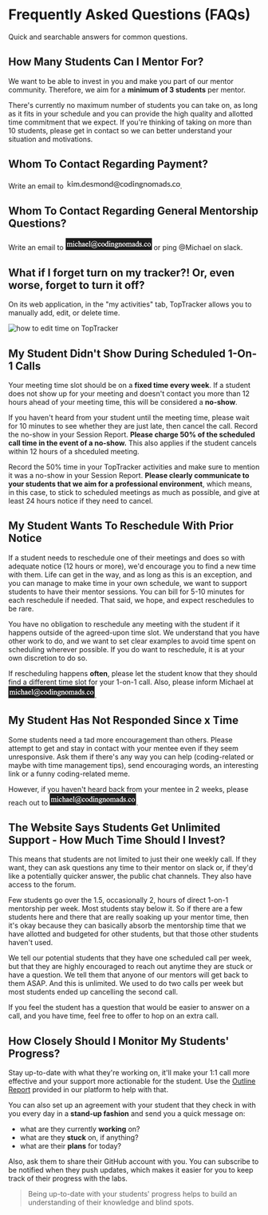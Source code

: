 # Frequently Asked Questions (FAQs)

Quick and searchable answers for common questions.

## How Many Students Can I Mentor For?

We want to be able to invest in you and make you part of our mentor community. Therefore, we aim for a **minimum of 3 students** per mentor.

There's currently no maximum number of students you can take on, as long as it fits in your schedule and you can provide the high quality and allotted time commitment that we expect. If you're thinking of taking on more than 10 students, please get in contact so we can better understand your situation and motivations.

## Whom To Contact Regarding Payment?

Write an email to <img style="display: inline-block;" alt="contact address for kim" src="../images/email_kim.png"/>.

## Whom To Contact Regarding General Mentorship Questions?

Write an email to <img style="display: inline-block;" alt="contact address for michael" src="../images/email_michael.png"/> or ping @Michael on slack.

## What if I forget turn on my tracker?!  Or, even worse, forget to turn it off?
On its web application, in the "my activities" tab, TopTracker allows you to manually add, edit, or delete time.

<img style="display: inline-block;" alt="how to edit time on TopTracker" src="../images/edit_time.png"/> 

## My Student Didn't Show During Scheduled 1-On-1 Calls

Your meeting time slot should be on a **fixed time every week**. If a student does not show up for your meeting and doesn't contact you more than 12 hours ahead of your meeting time, this will be considered a **no-show**.

If you haven't heard from your student until the meeting time, please wait for 10 minutes to see whether they are just late, then cancel the call. Record the no-show in your Session Report. **Please charge 50% of the scheduled call time in the event of a no-show.** This also applies if the student cancels within 12 hours of a shceduled meeting.

Record the 50% time in your TopTracker activities and make sure to mention it was a no-show in your Session Report. **Please clearly communicate to your students that we aim for a professional environment**, which means, in this case, to stick to scheduled meetings as much as possible, and give at least 24 hours notice if they need to cancel.

## My Student Wants To Reschedule With Prior Notice

If a student needs to reschedule one of their meetings and does so with adequate notice (12 hours or more), we'd encourage you to find a new time with them. Life can get in the way, and as long as this is an exception, and you can manage to make time in your own schedule, we want to support students to have their mentor sessions. You can bill for 5-10 minutes for each reschedule if needed. That said, we hope, and expect reschedules to be rare.

You have no obligation to reschedule any meeting with the student if it happens outside of the agreed-upon time slot. We understand that you have other work to do, and we want to set clear examples to avoid time spent on scheduling wherever possible. If you do want to reschedule, it is at your own discretion to do so.

If rescheduling happens **often**, please let the student know that they should find a different time slot for your 1-on-1 call. Also, please inform Michael at <img style="display: inline-block;" alt="contact address for michael" src="../images/email_michael.png"/>.

## My Student Has Not Responded Since x Time

Some students need a tad more encouragement than others. Please attempt to get and stay in contact with your mentee even if they seem unresponsive. Ask them if there's any way you can help (coding-related or maybe with time management tips), send encouraging words, an interesting link or a funny coding-related meme.

However, if you haven't heard back from your mentee in 2 weeks, please reach out to <img style="display: inline-block;" alt="contact address for michael" src="../images/email_michael.png"/>.

## The Website Says Students Get Unlimited Support - How Much Time Should I Invest?

This means that students are not limited to just their one weekly call. If they want, they can ask questions any time to their mentor on slack or, if they'd like a potentially quicker answer, the public chat channels.  They also have access to the forum.

Few students go over the 1.5, occasionally 2, hours of direct 1-on-1 mentorship per week. Most students stay below it. So if there are a few students here and there that are really soaking up your mentor time, then it's okay because they can basically absorb the mentorship time that we have allotted and budgeted for other students, but that those other students haven't used.

We tell our potential students that they have one scheduled call per week, but that they are highly encouraged to reach out anytime they are stuck or have a question. We tell them that anyone of our mentors will get back to them ASAP. And this is unlimited. We used to do two calls per week but most students ended up cancelling the second call.  

If you feel the student has a question that would be easier to answer on a call, and you have time, feel free to offer to hop on an extra call.

## How Closely Should I Monitor My Students' Progress?

Stay up-to-date with what they're working on, it'll make your 1:1 call more effective and your support more actionable for the student. Use the [Outline Report](05_tools.md#progress-check-ins-with-the-learning-platform) provided in our platform to help with that.

You can also set up an agreement with your student that they check in with you every day in a **stand-up fashion** and send you a quick message on:

- what are they currently **working** on?
- what are they **stuck** on, if anything?
- what are their **plans** for today?

Also, ask them to share their GitHub account with you. You can subscribe to be notified when they push updates, which makes it easier for you to keep track of their progress with the labs.

> Being up-to-date with your students' progress helps to build an understanding of their knowledge and blind spots.
